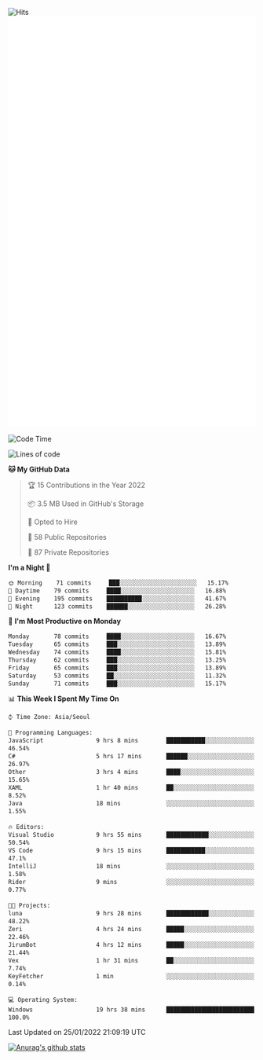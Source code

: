 ![Hits](https://hits.seeyoufarm.com/api/count/incr/badge.svg?url=https%3A%2F%2Fgithub.com%2Fkokose1234&count_bg=%2379C83D&title_bg=%23555555&icon=apple.svg&icon_color=%23E7E7E7&title=hits&edge_flat=false)
<br/>
![Metrics](https://github.com/kokose1234/kokose1234/blob/main/github-metrics.svg)

<!--START_SECTION:waka-->
![Code Time](http://img.shields.io/badge/Code%20Time-394%20hrs%2043%20mins-blue)

![Lines of code](https://img.shields.io/badge/From%20Hello%20World%20I%27ve%20Written-8%20Million%20lines%20of%20code-blue)

**🐱 My GitHub Data** 

> 🏆 15 Contributions in the Year 2022
 > 
> 📦 3.5 MB Used in GitHub's Storage 
 > 
> 💼 Opted to Hire
 > 
> 📜 58 Public Repositories 
 > 
> 🔑 87 Private Repositories  
 > 
**I'm a Night 🦉** 

```text
🌞 Morning    71 commits     ███░░░░░░░░░░░░░░░░░░░░░░   15.17% 
🌆 Daytime    79 commits     ████░░░░░░░░░░░░░░░░░░░░░   16.88% 
🌃 Evening    195 commits    ██████████░░░░░░░░░░░░░░░   41.67% 
🌙 Night      123 commits    ██████░░░░░░░░░░░░░░░░░░░   26.28%

```
📅 **I'm Most Productive on Monday** 

```text
Monday       78 commits     ████░░░░░░░░░░░░░░░░░░░░░   16.67% 
Tuesday      65 commits     ███░░░░░░░░░░░░░░░░░░░░░░   13.89% 
Wednesday    74 commits     ████░░░░░░░░░░░░░░░░░░░░░   15.81% 
Thursday     62 commits     ███░░░░░░░░░░░░░░░░░░░░░░   13.25% 
Friday       65 commits     ███░░░░░░░░░░░░░░░░░░░░░░   13.89% 
Saturday     53 commits     ██░░░░░░░░░░░░░░░░░░░░░░░   11.32% 
Sunday       71 commits     ███░░░░░░░░░░░░░░░░░░░░░░   15.17%

```


📊 **This Week I Spent My Time On** 

```text
⌚︎ Time Zone: Asia/Seoul

💬 Programming Languages: 
JavaScript               9 hrs 8 mins        ███████████░░░░░░░░░░░░░░   46.54% 
C#                       5 hrs 17 mins       ██████░░░░░░░░░░░░░░░░░░░   26.97% 
Other                    3 hrs 4 mins        ████░░░░░░░░░░░░░░░░░░░░░   15.65% 
XAML                     1 hr 40 mins        ██░░░░░░░░░░░░░░░░░░░░░░░   8.52% 
Java                     18 mins             ░░░░░░░░░░░░░░░░░░░░░░░░░   1.55%

🔥 Editors: 
Visual Studio            9 hrs 55 mins       ████████████░░░░░░░░░░░░░   50.54% 
VS Code                  9 hrs 15 mins       ███████████░░░░░░░░░░░░░░   47.1% 
IntelliJ                 18 mins             ░░░░░░░░░░░░░░░░░░░░░░░░░   1.58% 
Rider                    9 mins              ░░░░░░░░░░░░░░░░░░░░░░░░░   0.77%

🐱‍💻 Projects: 
luna                     9 hrs 28 mins       ████████████░░░░░░░░░░░░░   48.22% 
Zeri                     4 hrs 24 mins       █████░░░░░░░░░░░░░░░░░░░░   22.46% 
JirumBot                 4 hrs 12 mins       █████░░░░░░░░░░░░░░░░░░░░   21.44% 
Vex                      1 hr 31 mins        ██░░░░░░░░░░░░░░░░░░░░░░░   7.74% 
KeyFetcher               1 min               ░░░░░░░░░░░░░░░░░░░░░░░░░   0.14%

💻 Operating System: 
Windows                  19 hrs 38 mins      █████████████████████████   100.0%

```


 Last Updated on 25/01/2022 21:09:19 UTC
<!--END_SECTION:waka-->

[![Anurag's github stats](https://github-readme-stats.vercel.app/api?username=kokose1234&theme=dracula)](https://github.com/anuraghazra/github-readme-stats)



	

